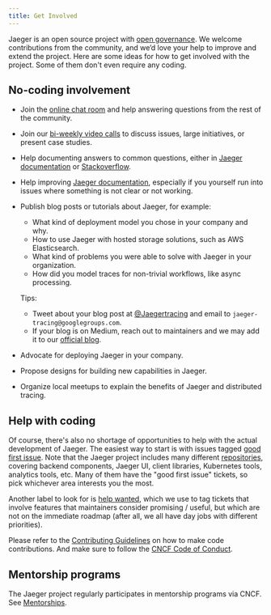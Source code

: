 ```yaml
---
title: Get Involved
---
```


Jaeger is an open source project with [open governance](https://github.com/jaegertracing/jaeger/blob/main/GOVERNANCE.md). We welcome contributions from the community, and we’d love your help to improve and extend the project. Here are some ideas for how to get involved with the project. Some of them don't even require any coding.

## No-coding involvement

* Join the [online chat room](../get-in-touch) and help answering questions from the rest of the community.
* Join our [bi-weekly video calls](../get-in-touch) to discuss issues, large initiatives, or present case studies.
* Help documenting answers to common questions, either in [Jaeger documentation](https://github.com/jaegertracing/documentation) or [Stackoverflow](https://stackoverflow.com/questions/tagged/jaeger).
* Help improving [Jaeger documentation](https://github.com/jaegertracing/documentation), especially if you yourself run into issues where something is not clear or not working.
* Publish blog posts or tutorials about Jaeger, for example:
  * What kind of deployment model you chose in your company and why.
  * How to use Jaeger with hosted storage solutions, such as AWS Elasticsearch.
  * What kind of problems you were able to solve with Jaeger in your organization.
  * How did you model traces for non-trivial workflows, like async processing.

  Tips:

  * Tweet about your blog post at [@Jaegertracing](https://twitter.com/jaegertracing) and email to `jaeger-tracing@googlegroups.com`.
  * If your blog is on Medium, reach out to maintainers and we may add it to our [official blog](https://medium.com/jaegertracing).

* Advocate for deploying Jaeger in your company.
* Propose designs for building new capabilities in Jaeger.
* Organize local meetups to explain the benefits of Jaeger and distributed tracing.

## Help with coding

Of course, there's also no shortage of opportunities to help with the actual development of Jaeger. The easiest way to start is with issues tagged [good first issue](https://github.com/jaegertracing/jaeger/labels/good%20first%20issue). Note that the Jaeger project includes many different [repositories](https://github.com/jaegertracing/), covering backend components, Jaeger UI, client libraries, Kubernetes tools, analytics tools, etc. Many of them have the "good first issue" tickets, so pick whichever area interests you the most.

Another label to look for is [help wanted](https://github.com/jaegertracing/jaeger/labels/help%20wanted), which we use to tag tickets that involve features that maintainers consider promising / useful, but which are not on the immediate roadmap (after all, we all have day jobs with different priorities).

Please refer to the [Contributing Guidelines](https://github.com/jaegertracing/jaeger/blob/main/CONTRIBUTING_GUIDELINES.md) on how to make code contributions. And make sure to follow the [CNCF Code of Conduct](https://github.com/cncf/foundation/blob/master/code-of-conduct.md).

## Mentorship programs

The Jaeger project regularly participates in mentorship programs via CNCF. See [Mentorships](../mentorship/).
